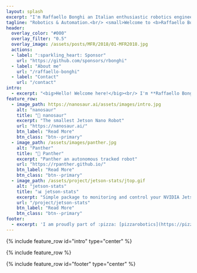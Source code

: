 ```yaml
---
layout: splash
excerpt: "I'm Raffaello Bonghi an Italian enthusiastic robotics engineer, born in the eternal city of 🛵 Rome."
tagline: "Robotics & Automation.<br/> <small>Welcome to <b>Raffaello Bonghi</b> website!</small>"
header:
  overlay_color: "#000"
  overlay_filter: "0.5"
  overlay_image: /assets/posts/MFR/2018/01-MFR2018.jpg
  actions:
  - label: ":sparkling_heart: Sponsor"
    url: "https://github.com/sponsors/rbonghi"
  - label: "About me"
    url: "/raffaello-bonghi"
  - label: "Contact"
    url: "/contact"
intro: 
  - excerpt: "<big>Hello! Welcome here!</big><br/> I'm **Raffaello Bonghi** an 🇮🇹 **Italian** enthusiastic 🤖 **robotics** engineer, born in the eternal city of 🛵 **Rome** and now I'm living in 🇬🇧 England.<br/><br/> I [studied](/raffaello-bonghi) systems automation and robotics at  👨‍🎓  **University of Rome La Sapienza** and 👨‍🎓  **Universite Paris-Sud**, but I always made [**robots**](/robot/) and open-source [**projects**](/project/)!"
feature_row:
  - image_path: https://nanosaur.ai/assets/images/intro.jpg
    alt: "nanosaur"
    title: "🦕 nanosaur"
    excerpt: "The smallest Jetson Nano Robot"
    url: "https://nanosaur.ai/"
    btn_label: "Read More"
    btn_class: "btn--primary"
  - image_path: /assets/images/panther.jpg
    alt: "Panther"
    title: "🐆 Panther"
    excerpt: "Panther an autonomous tracked robot"
    url: "https://rpanther.github.io/"
    btn_label: "Read More"
    btn_class: "btn--primary"
  - image_path: /assets/project/jetson-stats/jtop.gif
    alt: "jetson-stats"
    title: "📊 jetson-stats"
    excerpt: "Simple package to monitoring and control your NVIDIA Jetson [Xavier NX, Nano, AGX Xavier, TX1, TX2]"
    url: "/project/jetson-stats"
    btn_label: "Read More"
    btn_class: "btn--primary"
footer: 
  - excerpt: 'I am proudly part of :pizza: [pizzarobotics](https://pizzarobotics.org) community'
---
```


{% include feature_row id="intro" type="center" %}

{% include feature_row %}

{% include feature_row id="footer" type="center" %}